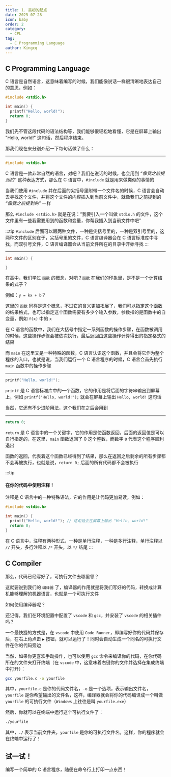 ```yaml
---
title: 1. 最初的起点
date: 2025-07-28
icon: baby
order: 2
category:
  - CPL
tag:
  - C Programming Language
author: Kingcq
---
```


## C Programming Language

C 语言是自然语言，这意味着编写的时候，我们能像说话一样很清晰地表达自己的意思，例如：

```c
#include <stdio.h>

int main() {
  printf("Hello, world!");
  return 0;
}
```

我们先不管这段代码的语法结构等，我们能够很轻松地看懂，它是在屏幕上输出 "Hello, world!" 这句话，然后程序结束。

那我们现在来分别介绍一下每句话做了什么：

---

```c
#include <stdio.h>
```

C 语言是一款非常自然的语言，对吧？我们在说话的时候，也会用到 *“像我之前提到的”* 这种表达方式，那么在 C 语言中，`#include` 就是用来做类似的事情的

当我们使用 `#include` 并在后面的尖括号里附带一个文件名的时候，C 语言会自动去寻找这个文件，并将这个文件的内容插入到当前文件中，就像我们之前提到的 *“像我之前提到的”* 一样

那么 `#include <stdio.h>` 就是在说：“我要引入一个叫做 `stdio.h` 的文件，这个文件里有一些我需要用到的函数和变量，你帮我插入到当前文件中吧”

:::tip
`#include` 后面可以跟两种文件，一种是尖括号里的，一种是双引号里的，这两种文件的区别在于，尖括号里的文件，C 语言编译器会在 C 语言标准库中寻找，而双引号文件，C 语言编译器会从当前文件所在的目录中开始寻找
:::

---

```c
int main() {

}
```

在高中，我们学过 `函数` 的概念，对吧？`函数` 在我们的印象里，是不是一个计算结果的式子？

例如：`y = kx + b`？

这里的 `函数` 同样是这个概念，不过它的含义更加拓展了，我们可以指定这个函数的结果格式，也可以指定这个函数需要有多少个输入参数，参数指的是函数中的自变量，例如 `f(x)` 中的 `x`

在 C 语言的函数中，我们在大括号中指定一系列函数的操作步骤，在函数被调用的时候，这些操作步骤会被依次执行，最后返回由这些操作计算得出的指定格式的结果

而 `main` 在这里又是一种特殊的函数，C 语言认识这个函数，并且会将它作为整个程序的入口，也就是说，当我们运行一个 C 语言程序的时候，C 语言会首先执行 `main` 函数中的操作步骤

---

```c
printf("Hello, world!");
```

`printf` 是 C 语言标准库中的一个函数，它的作用是将后面的字符串输出到屏幕上，例如 `printf("Hello, world!");` 就会在屏幕上输出 `Hello, world!` 这句话

当然，它还有不少进阶用法，这个我们在之后会用到

---

```c
return 0;
```

`return` 是 C 语言中的一个关键字，它的作用是使函数返回，后面的返回值是可以自行指定的，在这里，`main` 函数返回了 0 这个整数，而数字 `0` 代表这个程序顺利退出

函数的返回，代表着这个函数已经得到了结果，那么在返回之后剩余的所有步骤都不会再被执行，也就是说，`return 0;` 后面的所有代码都不会被执行

:::tip
#### 在你的代码中使用注释！

注释是 C 语言中的一种特殊语法，它的作用是让代码更加易读，例如：

```c
#include <stdio.h>

int main() {
  printf("Hello, world!"); // 这句话会在屏幕上输出 "Hello, world!"
  return 0;
}
```

在 C 语言中，注释有两种形式，一种是单行注释，一种是多行注释，单行注释以 `//` 开头，多行注释以 `/*` 开头，以 `*/` 结尾
:::

## C Compiler

那么，代码已经写好了，可执行文件去哪里领？

这就要说到我们的 `编译器` 了，编译器的作用就是将我们写好的代码，转换成计算机能够理解的机器语言，也就是一个可执行文件

如何使用编译器呢？

还记得，我们在环境配置中配置了 `vscode` 和 `gcc`，并安装了 `vscode` 的相关插件吗？

一个最快捷的方式是，在 `vscode` 中使用 `Code Runner`，即编写好你的代码并保存后，在右上角点击 `▶` 按钮，就可以运行了！同时会自动生成一个同名的可执行文件在你的代码旁边

当然，如果你更喜欢手动操作，也可以使用 `gcc` 命令来编译你的代码，在你代码所在的文件夹打开终端（在 `vscode` 中，这意味着右键你的文件并选择在集成终端中打开）：

```sh
gcc yourfile.c -o yourfile
```

其中，`yourfile.c` 是你的代码文件名，`-o` 是一个选项，表示输出文件名，`yourfile` 是你希望输出的文件名，这样，编译器就会将你的代码编译成一个叫做 `yourfile` 的可执行文件（`Windows` 上往往是叫 `yourfile.exe`）

然后，你就可以在终端中运行这个可执行文件了：

```sh
./yourfile
```

其中，`./` 表示当前文件夹，`yourfile` 是你的可执行文件名，这样，你的程序就会在终端中运行了！

## 试一试！

编写一个简单的 C 语言程序，随便在命令行上打印一点东西！
